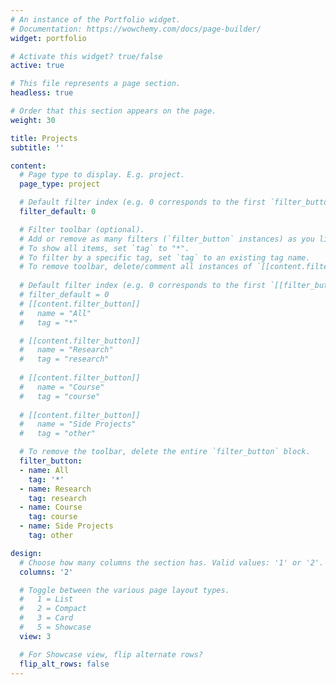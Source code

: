 ```yaml
---
# An instance of the Portfolio widget.
# Documentation: https://wowchemy.com/docs/page-builder/
widget: portfolio

# Activate this widget? true/false
active: true

# This file represents a page section.
headless: true

# Order that this section appears on the page.
weight: 30

title: Projects
subtitle: ''

content:
  # Page type to display. E.g. project.
  page_type: project

  # Default filter index (e.g. 0 corresponds to the first `filter_button` instance below).
  filter_default: 0

  # Filter toolbar (optional).
  # Add or remove as many filters (`filter_button` instances) as you like.
  # To show all items, set `tag` to "*".
  # To filter by a specific tag, set `tag` to an existing tag name.
  # To remove toolbar, delete/comment all instances of `[[content.filter_button]]` below.
  
  # Default filter index (e.g. 0 corresponds to the first `[[filter_button]]` instance below).
  # filter_default = 0
  # [[content.filter_button]]
  #   name = "All"
  #   tag = "*"

  # [[content.filter_button]]
  #   name = "Research"
  #   tag = "research"
  
  # [[content.filter_button]]
  #   name = "Course"
  #   tag = "course"
  
  # [[content.filter_button]]
  #   name = "Side Projects"
  #   tag = "other"

  # To remove the toolbar, delete the entire `filter_button` block.
  filter_button:
  - name: All
    tag: '*'
  - name: Research
    tag: research
  - name: Course
    tag: course
  - name: Side Projects
    tag: other

design:
  # Choose how many columns the section has. Valid values: '1' or '2'.
  columns: '2'

  # Toggle between the various page layout types.
  #   1 = List
  #   2 = Compact
  #   3 = Card
  #   5 = Showcase
  view: 3

  # For Showcase view, flip alternate rows?
  flip_alt_rows: false
---
```

